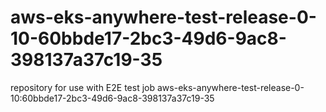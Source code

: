 # aws-eks-anywhere-test-release-0-10-60bbde17-2bc3-49d6-9ac8-398137a37c19-35
repository for use with E2E test job aws-eks-anywhere-test-release-0-10:60bbde17-2bc3-49d6-9ac8-398137a37c19-35
